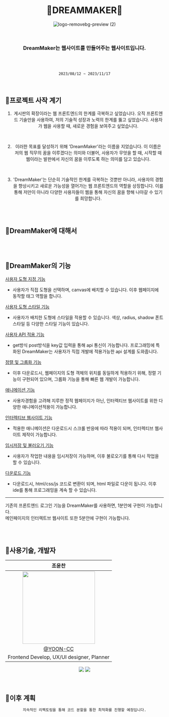<div align="center" >

# 🌈DREAMMAKER🌈

![logo-removebg-preview (2)](https://github.com/YOON-CC/DM-DreamMaker/assets/87313979/d3037bce-521b-4d18-ba8f-483e93c98388)

</div>


<div align="center" >
</br>
  
### DreamMaker는 웹사이트를 만들어주는 웹사이트입니다.
</br>

  
</br>

`2023/08/12 ~ 2023/11/17`
</div>

</br>

## 🌈프로젝트 사작 계기
<div align="center" >

1. 게시판의 확장이라는 웹 프론트엔드의 한계를 극복하고 싶었습니다. 오직 프론트엔드 기술만을 사용하여, 저의 기술적 성장과 노력의 한계를 뚫고 싶었습니다. 사용자가 웹을 사용할 때, 새로운 경험을 보여주고 싶었습니다.
</br>

2. 이러한 목표를 달성하기 위해 'DreamMaker'라는 이름을 지었습니다. 이 이름은 저의 웹 직무의 꿈을 이루겠다는 의미와 더불어, 사용자가 무엇을 할 때, 시작할 때 웹이라는 발판에서 자신의 꿈을 이루도록 하는 의미를 담고 있습니다.
</br>

3. 'DreamMaker'는 단순히 기술적인 한계를 극복하는 것뿐만 아니라, 사용자의 경험을 향상시키고 새로운 가능성을 열어가는 웹 프론트엔드의 역할을 상징합니다. 이를 통해 저만이 아니라 다양한 사용자들이 웹을 통해 자신의 꿈을 향해 나아갈 수 있기를 희망합니다.

</div>

</br>
</br>

## 🌈DreamMaker에 대해서
<div align="center" >



</div>

</br>
</br>

## 🌈DreamMaker의 기능
<div align="flex" >


[사용자 도형 지정 기능](https://github.com/YOON-CC/DM-DreamMaker/assets/87313979/9256df61-067c-468a-a97e-2df319d60a2d) </br>
- 사용자가 직접 도형을 선택하며, canvas에 배치할 수 있습니다. 이후 웹페이지에 동작할 태그 역할을 합니다.

[사용자 도형 스타일 기능](https://github.com/YOON-CC/DM-DreamMaker/assets/87313979/d376257a-0583-4f6b-8591-5233b32a5eef) </br>
- 사용자가 배치한 도형에 스타일을 적용할 수 있습니다. 색상, radius, shadow 폰트 스타일 등 다양한 스타일 기능이 있습니다.

[사용자 API 적용 기능](https://github.com/YOON-CC/DM-DreamMaker/assets/87313979/53741107-7831-4ab9-945c-ffbb7bd03945) </br>
- get방식 post방식을 key값 입력을 통해 api 통신이 가능합니다. 프로그래밍에 특화된 DreamMaker는 사용자가 직접 개발에 적용가능한 api 설계를 도와줍니다.
  
[정렬 및 그룹화 기능](https://github.com/YOON-CC/DM-DreamMaker/assets/87313979/62767d16-1db5-4f8f-8504-d01355fa990a) </br>
- 이후 다운로드시, 웹페이지의 도형 객체의 위치를 동일하게 적용하기 위해, 정렬 기능이 구현되어 있으며, 그룹화 기능을 통해 빠른 웹 개발이 가능합니다.

[애니메이션 기능](https://github.com/YOON-CC/DM-DreamMaker/assets/87313979/3b5e3411-613d-4300-a561-8efa02938f10) </br>
- 사용자경험을 고려해 지루한 정적 웹페이지가 아닌, 인터렉티브 웹사이트를 위한 다양한 애니메이션적용이 가능합니다.
  
[인터렉티브 웹사이트 기능](https://github.com/YOON-CC/DM-DreamMaker/assets/87313979/c70efef3-6cdd-49b8-9f82-6f0d11faaaaa) </br>
- 적용한 애니메이션은 다운로드시 스크롤 반응에 따라 적용이 되며, 인터렉티브 웹사이트 제작이 가능합니다.

[임시저장 및 불러오기 기능](https://github.com/YOON-CC/DM-DreamMaker/assets/87313979/e9471a76-0464-46f8-902a-1d7fe47c774b) </br>
- 사용자가 작업한 내용을 임시저장이 가능하며, 이후 불로오기를 통해 다시 작업을 할 수 있습니다.

[다운로드 기능](https://github.com/YOON-CC/DM-DreamMaker/assets/87313979/9d46a709-d57c-4eed-bd50-9e832dcd6912) </br>
- 다운로드시, html/css/js 코드로 변환이 되며, html 파일로 다운이 됩니다. 이후 ide를 통해 프로그래밍을 계속 할 수 있습니다.

---
기존의 프론트엔드 로그인 기능을 DreamMaker를 사용하면, 1분안에 구현이 가능합니다.</br>
메인페이지의 인터렉트브 웹사이트 또한 5분안에 구현이 가능합니다.
   
</div>

</br>
</br>



## 🌈사용기술, 개발자
  
<div align = "center">

|조윤찬|
|:---:|
|<img width="230px" src="https://avatars.githubusercontent.com/u/87313979?v=4"/>|
|[@YOON-CC](https://github.com/YOON-CC)|
|Frontend Develop, UX/UI designer, Planner|
  
<img src="https://img.shields.io/badge/typescript-3178C6.svg?&style=for-the-badge&logo=typescript&logoColor=white">
<img src="https://img.shields.io/badge/react-61DAFB?style=for-the-badge&logo=react&logoColor=white">
</div>

</br>
</br>

## 🌈이후 계획
<div align="center" >
 
```bash
지속적인 리펙토링을 통해 코드 분할을 통한 최적화를 진행할 예정입니다.
```
</div>
